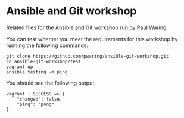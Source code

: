 # Ansible and Git workshop

Related files for the Ansible and Git workshop run by Paul Waring.

You can test whether you meet the requirements for this workshop by running
the following commands:

```
git clone https://github.com/pwaring/ansible-git-workshop.git
cd ansible-git-workshop/test
vagrant up
ansible testing -m ping
```

You should see the following output:

```
vagrant | SUCCESS => {
    "changed": false,
    "ping": "pong"
}
```
